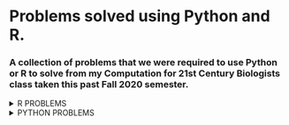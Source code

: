 # Problems solved using Python and R.
### A collection of problems that we were required to use Python or R to solve from my Computation for 21st Century Biologists class taken this past Fall 2020 semester.
<details><summary>R PROBLEMS</summary>
<p>

**Problem 1** 8.23.3 from *Computing Skills for Biologists: A Toolbox*; In this excersize, we will get a glimpse of the image processing capabilities of R. We want to determine the projected leaf area of plants using photos, and analyze whether the leaves have grown significantly over the course of two days. The directory CSB/r/data/leafarea/ contains images of plants at two time points (t1 and t2). The data have been collected by Madlen.
  * Write a for loop that processes all images using the function getArea, which is provided in CSB/r/solutions/getArea.R. The function accepts a single file name as an argument, and returns the projected leaf area, measured in pixels. Your loop should record the leaf area for each image and store it in the data frame results. To loop over all files, you can use the function list.files along with its pattern matching option, to produce a list of all the files with extension .jpg in the directory SC/r/data/leafarea/. Work in your sandbox or change paths in the getArea.R function accordingly.
  * Plot the area of each plant as measured at the time point 1 verses time point 2.
  * Determine whether the plants significantly differ at the time points 1 and 2 using a paired t-test.
  
 [My Solution/Code](Assignments/assignment-06-Csaenz10-answers.R)

**Problem 2** We will be analyzing the `age_count_2020-07-13_2020-10-11.xlsx` data set; This data consists of the date that a COVID-19 test from somebody residing in Nueces County comes back positive (LABDATE) and the age of the person (AGE_YEARS). Each row is a person. There are 4 worksheets in the excel workbook, one per month from July to October. Your goal is to complete the tasks and create an R script that will work when this repo is cloned to any computer. I encourage you to make tidyverse pipelines, where the responses from several questions are assembled in one or a few pipelines.
  * Create an R script named `ageCovidSummary.R` in your exam repo and set the working directory with the following command: 

```r
setwd(dirname(rstudioapi::getActiveDocumentContext()$path))
```


* Load the following libraries (install if necessary): tidyverse, readxl, janitor, and lubridate
* Read the data from age_count_2020-07-13_2020-10-11.xlsx into a tibble named covid_cases_age and then do the following in a single pipeline:
    * format the column names
    * make a new column called date and format it as YYYY-MM-DD using ymd()
    * make a new column called age_class that evaluates the the values in age_years and assigns them to the proper 20 yr age bin: 0-19, 20-39, 40-59, 60-79, 80+
      * use case_when() for this
    * group the tibble by date and age_class
    * use summarise() to transform the tibble so that each row is a unique combination of date and age_class, and the number of positive cases in each age class on each date is stored in a column called new_cases
    * If done properly, this is how covid_cases_age will look:
    
    ```r
     > covid_cases_age
    # A tibble: 433 x 3
    # Groups:   date [91]
       date       age_class new_cases
       <date>     <chr>         <int>
     1 2020-07-13 0-19             44
     2 2020-07-13 20-39            73
     3 2020-07-13 40-59            84
     4 2020-07-13 60-79            49
     5 2020-07-13 80+               3
     6 2020-07-14 0-19             61
     7 2020-07-14 20-39           213
     8 2020-07-14 40-59           219
     9 2020-07-14 60-79           102
    10 2020-07-14 80+              10
    # ... with 423 more rows
    ```
    
  
* Create the following plot from `covid_cases_age`
  
![](nueces_new-cases_age-class.png)


  
* Recreate the following plot from `covid_cases_age`.
* Hints: 
  * refer to lecture 8 where we used functions to add day of week and month to a tibble
  * refer to textbook/web for solution to making error bars, you will need to calculate the mean and sd for each row before initiating the plot
  * search the web for solution to allowing y axes to freely vary depending upon age class
  * the [R Graphics Cookbook](http://www.cookbook-r.com/Graphs/) could be useful here

![](nueces_mean-new-cases_day-ageclass.png)

* There are different numbers of people in the age brackets and thus we might expect more positive cases in some age brackets than others. Read in the `Texas_Age_Demographic_Data.csv` file and process it down to a tibble named `nueces_demographics` with just the total number of people in each 20 year age bracket in Nueces county using tidyverse commands. The tibble should have 5 rows and 2 columns.  Name the columns `age_class` and `num_people` as follows:

```r 
> nueces_demographics
# A tibble: 5 x 2
  age_class num_people
  <chr>          <dbl>
1 0-19           64181
2 20-39         114717
3 40-59          95495
4 60-79          70266
5 80+            16584
```

* Recreate the following plot with the data in the `nueces_demographics` tibble. The font size of the axis titles is 20 and the font size of the axis values is 18.

![](R_Problem_2_Files/nueces_num-people_age-class.png)

* Now we can use the demographic data to calculate the number of new cases relative to the number of people in each age class. Join `covid_cases_age` and `nueces_demographics` together and save the new tibble as `covid_cases_age_census`. Add a column named `new_cases_per10k` with values calculated as follows: `10000*new_cases/num_people`.  The result will be a tibble like `covid_cases_age` but with 2 additional columns :

```r 
> covid_cases_age_census
# A tibble: 433 x 5
# Groups:   date [91]
   date       age_class new_cases num_people new_cases_per10k
   <date>     <chr>         <int>      <dbl>            <dbl>
 1 2020-07-13 0-19             44      64181             6.86
 2 2020-07-13 20-39            73     114717             6.36
 3 2020-07-13 40-59            84      95495             8.80
 4 2020-07-13 60-79            49      70266             6.97
 5 2020-07-13 80+               3      16584             1.81
 6 2020-07-14 0-19             61      64181             9.50
 7 2020-07-14 20-39           213     114717            18.6 
 8 2020-07-14 40-59           219      95495            22.9 
 9 2020-07-14 60-79           102      70266            14.5 
10 2020-07-14 80+              10      16584             6.03
# ... with 423 more rows
```


* I have noticed a pattern where the elderly are the last age group to experience a spike in COVID cases after a local outbreak. Modify your code from question 3 above to make a plot with `new_cases_per10k` on the y axis. Is the figure consistent with my observations from other time periods? Which figure, this one or the one from question 3 better portrays the level of COVID infection within and among age classes? Why?

![](R_Problem_2_Files/nueces_new-cases-per10k_age-class.png)

[My Solution/Code](Assignments/ageCovidSummary.R)

**Problem 3** DNA Barcoding; You will perform DNA barcoding on the samples collected during the [2019 Texas Bioblitz](http://www.tamucc.edu/news/2019/08/082819-tamucc-collaborates-with-smithsonian-utmsi-on-marine-bioblitz.html#.XWmdQihKhaR). This will involve downloading the command line BLAST software package which is used to search GenBank, running BLAST searches from the `bash` command line, and making graphs of the output using `R`.

* Installing BLAST; If you are using `Ubuntu`, follow these instructions:

```bash
# download the prcompiled unix binary which is in a compressed tarball 
wget ftp://ftp.ncbi.nlm.nih.gov/blast/executables/blast+/2.8.1/ncbi-blast-2.8.1+-x64-linux.tar.gz

# decompress the tarball 
tar -zxvpf ncbi-blast-2.8.1+-x64-linux.tar.gz

```


* You should now have a directory called `ncbi-blast-2.8.1+` and the BLAST software tools are located in `ncbi-blast-2.8.1+/bin` You can move the BLAST tools into a directory in your PATH such as `/usr/local/bin` so that you can access blast from any directory. Confirm that `blastn` will run by checking the version and viewing the manual.

```bash
sudo cp ncbi-blast-2.8.1+/bin/* /usr/local/bin
source ~/.bashrc
```


* Run a couple BLAST searches using the nucleotide database search tool called `blastn`. The following sequence was collected from a fish during the [2019 Texas Bioblitz](http://www.tamucc.edu/news/2019/08/082819-tamucc-collaborates-with-smithsonian-utmsi-on-marine-bioblitz.html#.XWmdQihKhaR). The goal of this effort was to document the diversity of marine life in the Coastal Bend of Texas and create taxonomic-expert-verified DNA barcodes to improve public databases.

```bash
blastn -db nt -query 2019-USATXS-0202_Chasmoides-logimaxilla_Fish_F1_2019-11-19_C02.1.fasta -out results.out -remote
```


The results should look like this if you use `less -S` to view the `results.out` file

```bash
BLASTN 2.8.1+


Reference: Zheng Zhang, Scott Schwartz, Lukas Wagner, and Webb
Miller (2000), "A greedy algorithm for aligning DNA sequences", J
Comput Biol 2000; 7(1-2):203-14.



Database: Nucleotide collection (nt)
           55,311,125 sequences; 252,862,725,426 total letters



Query= 2019_USATXS_0202_Chasmoides-logimaxilla_Fish_F1

Length=645

RID: YU2FU0A6014
                                                                      Score     E
Sequences producing significant alignments:                          (Bits)  Value

JQ842579.1  Menidia sp. BOLD:AAD7634 voucher SMSA7149 cytochrome ...  708     0.0
HQ573276.1  Menidia beryllina voucher MXIV0811 cytochrome oxidase...  708     0.0
HQ573278.1  Menidia beryllina voucher MXIV0813 cytochrome oxidase...  702     0.0
HQ573275.1  Menidia beryllina voucher MXIV0810 cytochrome oxidase...  702     0.0
KF930119.1  Menidia beryllina voucher KUT 1639 cytochrome oxidase...  697     0.0
JQ842578.1  Menidia sp. BOLD:AAD7634 voucher SMSA7147 cytochrome ...  693     0.0
JQ842577.1  Menidia sp. BOLD:AAD7634 voucher SMSA7148 cytochrome ...  693     0.0
HQ573333.1  Menidia beryllina voucher MXIV0701 cytochrome oxidase...  675     0.0
HQ573332.1  Menidia beryllina voucher MXIV0700 cytochrome oxidase...  675     0.0
HQ573334.1  Menidia beryllina voucher MXIV0702 cytochrome oxidase...  669     0.0
HQ564609.1  Menidia colei voucher NEC-0221 cytochrome oxidase sub...  669     0.0
KX688296.1  Menidia beryllina isolate LS01 cytochrome c oxidase s...  664     0.0
HQ573335.1  Menidia beryllina voucher MXIV0703 cytochrome oxidase...  664     0.0
KJ921739.1  Chirostoma humboldtianum mitochondrion, complete genome   652     0.0
EU751747.1  Chirostoma riojai voucher IPN 035 cytochrome oxidase ...  636     4e-178
EU751737.1  Chirostoma jordani voucher IPN 026 cytochrome oxidase...  636     4e-178
EU751735.1  Chirostoma jordani voucher IPN 028 cytochrome oxidase...  636     4e-178
EU751749.1  Chirostoma riojai voucher IPN 033 cytochrome oxidase ...  630     2e-176
EU751748.1  Chirostoma riojai voucher IPN 034 cytochrome oxidase ...  630     2e-176
EU751742.1  Chirostoma jordani voucher IPN 008 cytochrome oxidase...  630     2e-176
EU751741.1  Chirostoma jordani voucher IPN 009 cytochrome oxidase...  630     2e-176
EU751739.1  Chirostoma jordani voucher IPN 011 cytochrome oxidase...  630     2e-176
EU751734.1  Chirostoma jordani voucher IPN 029 cytochrome oxidase...  630     2e-176
results.out
```

The output does not provide all of the information we need to determine how good the match is between our query sequence from the Bioblitz and the database sequences in GenBank, so we need to update the settings used in the BLAST search

I looked at the manual for BLAST `blastn -help` as well as the blast results from the [NCBI BLAST website](https://blast.ncbi.nlm.nih.gov/Blast.cgi?PROGRAM=blastn&PAGE_TYPE=BlastSearch&LINK_LOC=blasthome) and the [online BLAST help](https://www.ncbi.nlm.nih.gov/books/NBK279682/) to determine which settings I wanted to use to add columns of information to the output

```bash
blastn -db nt -query 2019-USATXS-0202_Chasmoides-logimaxilla_Fish_F1_2019-11-19_C02.1.fasta -outfmt "7 qseqid stitle saccver qcovs pident evalue qseq" -max_target_seqs 50 -out results.out -remote
```


Note that in the output, the line labeled "Fields" contains the column headers:

* query id	-	sample name from the fasta file
* subject title	-	Title of database record matching the query sequence from the bioblitz
* subject acc.ver	-	GenBank accession number of the record matching the query
* % query coverage per subject	-	percent of query sequence that can be aligned to the database record
* % identity	-	percent of aligned nucleotides that match (97% is typically considered a species match by default)
* evalue	-	"The Expect value (E) is a parameter that describes the number of hits one can "expect" to see by chance when searching a database of a particular size. It decreases exponentially as the Score (S) of the match increases. Essentially, the E value describes the random background noise. For example, an E value of 1 assigned to a hit can be interpreted as meaning that in a database of the current size one might expect to see 1 match with a similar score simply by chance."
* query seq	-	sequence of the database record aligned to the query sequence

Now let us search on multiple sequences.  

If you have not done so already concatenate the two fasta files in a new file called `two_seqs.fasta`

* `2019-USATXS-0703_Gobiidae-sp_Fish_R1_2019-11-12_H06.1.fasta`
* `2019-USATXS-0202_Chasmoides-logimaxilla_Fish_F1_2019-11-19_C02.1.fasta`

Then revise the blastn search to query `two_seqs.fasta`, change the max number of sequences returned to be 20, and save the blast results into a file called `results_twoseqs.out`

* Using R to Visualize Output from Blast. It would take too long for you to blast all of the sequences we generated in the Bioblitz, so I did it for you. Rather than concatenating two fasta sequences together, I concatenated all of them and ran a blast search very similar to the one you just ran. The results of that blast search on 601 sequences can be found in `results_blast.out`. I used bash tools such as `grep` `cut` `paste` to convert the blast output to a file with 1 row per query sequence called `tophit.tsv`. I further manipulated `tophit.tsv` to add columns, which resulted in the final file `tophit4.tsv` which can be read into R.

The columns in `tophit4.tsv` are:
* Sample	-	bioblitz sample name
* TaxExpSpId	-	species id given to sample by taxonomic expert-verified
* GenBankSpID	-	the specied id of the most similar sequence in GenBank to our bioblitz sample sequence
* GenBankDescription	-	self explanitory
* TaxId	-	every species has a unique taxonomic id in GenBank, this is that id
* Accession	-	every sequence has a unique id in GenBank, this is that id
* PctQueryCoverage	-	percent of query sequence that can be aligned to the database record
* PctIdentity	-	percent of aligned nucleotides that match (97% is typically considered a species match by default)
* Escore	-	"The Expect value (E) is a parameter that describes the number of hits one can "expect" to see by chance when searching a database of a particular size. It decreases exponentially as the Score (S) of the match increases. Essentially, the E value describes the random background noise. For example, an E value of 1 assigned to a hit can be interpreted as meaning that in a database of the current size one might expect to see 1 match with a similar score simply by chance."
* QuerySeq	-	sequence of the database record aligned to the query sequence
* SpIdMatch	-	do TaxExpSpId and GenBankSpID match exactly?
* MatchQuality	-	categorical assessment of PctIdentity, >=97 is a SpeciesHit, as PctIdentity decreases, it becomes less likely that the species we sampled has been barcoded
* CoverageQuality	-	categorical assessment of PctQueryCoverage, if this value is too low then it means that we need a better algorithm to identify the best match
* Err_MatchQual	-	this is a combination of the aforementioned categorical columns with additional categories inidicating samples that have been mislabeled in our data sheets and need to be fixed or 


* Your task is to make an R script called `tophit4.R` to visualize the data in `tophit4.tsv`. You will need to 
  * make sure `tophit4.tsv` accessible by RStudio. If you cloned your repo to a windows-accessible directory such as `/mnt/c/Users/YOURUSERNAME/Documents/final_exam`, then you should be fine
  * set your R-studio working directory to the location of `tophit4.tsv`
    * I would create the R file in your repo, then use `setwd(dirname(rstudioapi::getActiveDocumentContext()$path))`
  * use the `tidyverse` tool called `read_tsv` to read in `tophit4.tsv`
  * use `ggplot` to recreate the following figures in the following files `Rplot.png`, `Rplot2.png`, `Rplot3.png`

![](Rplot.png)

![](Rplot2.png)

![](Rplot3.png)

[My Solution/Code](Assignments/tophit4.R)


</p>
</details>


<details><summary>PYTHON PROBLEMS</summary>
<p>

**Problem 1** 3.8.1 Measles Time Series from *Computing Skills for Biologists: A Toolbox*; In their article, Dalziel et al. (2016) provide a long time series reporting the number of cases of measles before mass vacination, for many US cities. The data consist of cases in a given US city for a given year, and a given biweek of the year (i.e., first two weeks, second two weeks, etc.). The time series is contained in the file Dalziel2016_data.csv.
  * Write a program that extracts the names of all the cities in the database (one entry per city).
  * Write a program that creates a dictionary where the keys are the cities and the values are the number of records (rows) for that city in the data.
  * Write a program that calculates the mean population for each city obtained by averaging the values of pop.
  * Write a program that calculates the mean population for each city and year.
**Problem 2** 3.8.2  Red Queen in Fruit Flies from *Computing Skills for Biologists: A Toolbox*; Singh et al. (2015) show that, when infected with a parasite, the four genetic lines of *D. melanogaster* respond by increasing the production of recombinant offspring (arguably, trying to produce new recombinants able to escape the parasite). They show that the same outcome is not achieved by artificially wounding the flies. The data needed to replicate the main claim (figure 2 of the original article) is contained in the file Singh2015_data.csv. Open the file, and compute the mean RecombinantFraction for each *Drosophilia* Line, and InfectionStatus (W for wounded and I for infected). Print the results in the following form:


Line 45 Average Recombination Rate:
W : 0.187
I : 0.191

[My Solution/Code](Assignments/assignment-11-Csaenz10.txt)

**Problem 2** 4.10.1 Assortative Mating in Animals from *Computing Skills for Biologists: A Toolbox*; Jiang et al. (2013) studied the assortative mating in animals. They compiled a large database, reporting the results of many experiments on mating. In particular, for several taxa they provide the value of correlation among the sizes of the mates. A positive value of r stands for assortative mating (large animals tend to mate with large animals), and a negative value for disassortative mating.
  * You can find the data in good_code/data/Jiang2013_data.csv. Write a function that takes as input the desired Taxon and returns the mean value of r.
  * You should see that fish have a positive value of r, but that this is also true for other taxa. Is the mean value of r especially high for fish? To test this, compute a *p-value* by repeatedly sampling 37 values of r(37 experiments on fish are reported in the database) at random, and calculating the probability of observing a higher mean value of r. To get an accurate estimate of the *p-value*, use 50,000 randomizations.
  * Repeat the procedure for all taxa.

[My Solution/Code](Assignments/assignment12.txt)


</p>
</details>

